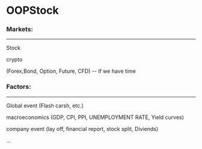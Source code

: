 # OOPStock


### Markets:
---------------------------

Stock

crypto

(Forex,Bond, Option, Future, CFD) -- if we have time


### Factors:
---------------------------

Global event (Flash carsh, etc.)

macroeconomics (GDP, CPI, PPI, UNEMPLOYMENT RATE, Yield curves)

company event (lay off, financial report, stock split, Diviends)

...

